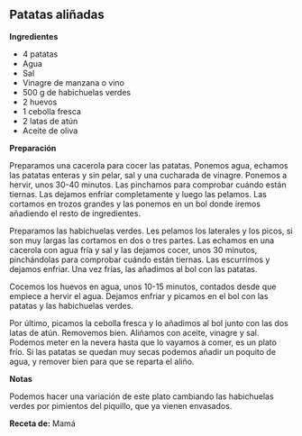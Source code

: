 ## Patatas aliñadas

**Ingredientes**

- 4 patatas
- Agua
- Sal
- Vinagre de manzana o vino
- 500 g de habichuelas verdes
- 2 huevos
- 1 cebolla fresca
- 2 latas de atún
- Aceite de oliva

**Preparación**

Preparamos una cacerola para cocer las patatas. Ponemos agua, echamos las patatas enteras y sin pelar, sal y una cucharada de vinagre. Ponemos a hervir, unos 30-40 minutos. Las pinchamos para comprobar cuándo están tiernas. Las dejamos enfriar completamente y luego las pelamos. Las cortamos en trozos grandes y las ponemos en un bol donde iremos añadiendo el resto de ingredientes.

Preparamos las habichuelas verdes. Les pelamos los laterales y los picos, si son muy largas las cortamos en dos o tres partes. Las echamos en una cacerola con agua fría y sal y las dejamos cocer, unos 30 minutos, pinchándolas para comprobar cuándo están tiernas. Las escurrimos y dejamos enfriar. Una vez frías, las añadimos al bol con las patatas.

Cocemos los huevos en agua, unos 10-15 minutos, contados desde que empiece a hervir el agua. Dejamos enfriar y picamos en el bol con las patatas y las habichuelas verdes.

Por último, picamos la cebolla fresca y lo añadimos al bol junto con las dos latas de atún. Removemos bien. Aliñamos con aceite, vinagre y sal. Podemos meter en la nevera hasta que lo vayamos a comer, es un plato frío. Si las patatas se quedan muy secas podemos añadir un poquito de agua, y remover bien para que se reparta el aliño.

**Notas**

Podemos hacer una variación de este plato cambiando las habichuelas verdes por pimientos del piquillo, que ya vienen envasados.

**Receta de:** Mamá
